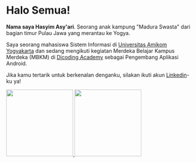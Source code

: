 # Halo Semua! 

**Nama saya Hasyim Asy'ari**. Seorang anak kampung "Madura Swasta" dari bagian timur Pulau Jawa yang merantau ke Yogya.

Saya seorang mahasiswa Sistem Informasi di [Universitas Amikom Yogyakarta](https://amikom.ac.id/) dan sedang mengikuti kegiatan Merdeka Belajar Kampus Merdeka (MBKM) di [Dicoding Academy](https://www.dicoding.com/) sebagai Pengembang Aplikasi Android.  

Jika kamu tertarik untuk berkenalan denganku, silakan ikuti akun [Linkedin](https://linkedin.com/in/HasyimAsya-RI/)-ku ya!

<p align="left">
<a href="https://github.com/HasyimAsya-RI">
  <img height="180em" src="https://github-readme-stats-eight-theta.vercel.app/api?username=HasyimAsya-RI&show_icons=true&theme=algolia&include_all_commits=true&count_private=true"/>
  <img height="180em" src="https://github-readme-stats-eight-theta.vercel.app/api/top-langs/?username=HasyimAsya-RI&layout=compact&langs_count=8&theme=algolia"/>
</a>
</p>
